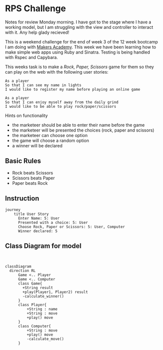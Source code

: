 # RPS Challenge

Notes for review Monday morning. I have got to the stage where I have a working model, but I am struggling with the view and controller to interact with it. Any help glady recieved!

This is a weekend challenge for the end of week 3 of the 12 week bootcamp I am doing with [Makers Academy](https://www.makers.tech/?utm_source=adwords&utm_medium=ppc&utm_campaign=B2C%20Hybrid&utm_term=makers%20academy&hsa_acc=7172166340&hsa_cam=13568953605&hsa_grp=123027501759&hsa_ad=528554003929&hsa_src=g&hsa_tgt=aud-1330588356932%3Akwd-315575993965&hsa_kw=makers%20academy&hsa_mt=e&hsa_net=adwords&hsa_ver=3&gclid=EAIaIQobChMI65HU3dXR9wIViK3tCh032gfLEAAYASAAEgL3xfD_BwE). This week we have been learning how to make simple web apps using Ruby and Sinatra. Testing is being handled with Rspec and Capybara. 


This weeks task is to make a _Rock, Paper, Scissors_ game for them so they can play on the web with the following user stories:

```
As a player
So that I can see my name in lights
I would like to register my name before playing an online game

As a player
So that I can enjoy myself away from the daily grind
I would like to be able to play rock/paper/scissors
```

Hints on functionality

- the marketeer should be able to enter their name before the game
- the marketeer will be presented the choices (rock, paper and scissors)
- the marketeer can choose one option
- the game will choose a random option
- a winner will be declared




## Basic Rules

- Rock beats Scissors
- Scissors beats Paper
- Paper beats Rock

## Instruction


```mermaid
journey
    title User Story
      Enter Name: 5: User
      Presented with a choice: 5: User
      Choose Rock, Paper or Scissors: 5: User, Computer
      Winner declared: 5 
```

## Class Diagram for model
<br>

```mermaid
classDiagram
  direction RL
      Game <.. Player
      Game <.. Computer
      class Game{
        +String result
        +play(Player1, Player2) result
        -calculate_winner()
      }
      class Player{
          +String : name
          +String : move
          +play() move
      }
      class Computer{
          +String : move
          +play() move
          -calculate_move()
      }
```
